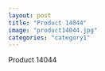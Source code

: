 ```yaml
---
layout: post
title: "Product 14044"
image: "product14044.jpg"
categories: "category1"
---
```

Product 14044
